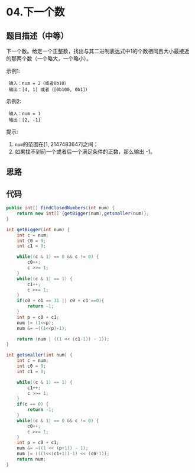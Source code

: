 # 04.下一个数

## 题目描述（中等）

下一个数。给定一个正整数，找出与其二进制表达式中1的个数相同且大小最接近的那两个数（一个略大，一个略小）。

示例1:

```text
 输入：num = 2（或者0b10）
 输出：[4, 1] 或者（[0b100, 0b1]）
```

示例2:

```text
 输入：num = 1
 输出：[2, -1]
```

提示:

1. `num`的范围在[1, 2147483647]之间；
2. 如果找不到前一个或者后一个满足条件的正数，那么输出 -1。

## 思路



## 代码

```java
public int[] findClosedNumbers(int num) {
    return new int[] {getBigger(num),getsmaller(num)};
}

int getBigger(int num) {
    int c = num;
    int c0 = 0;
    int c1 = 0;

    while((c & 1) == 0 && c != 0) {
        c0++;
        c >>= 1;
    }
    while((c & 1) == 1) {
        c1++;
        c >>= 1; 
    }
    if(c0 + c1 == 31 || c0 + c1 ==0){
        return -1;
    }
    int p = c0 + c1;
    num |= (1<<p);
    num &= ~((1<<p)-1);

    return (num | ((1 << (c1-1)) - 1));
}

int getsmaller(int num) {
    int c = num;
    int c0 = 0;
    int c1 = 0;

    while((c & 1) == 1) {
        c1++;
        c >>= 1;
    }
    if(c == 0) {
        return -1;
    }
    while((c & 1) == 0 && c != 0) {
        c0++;
        c >>= 1;
    }
    int p = c0 + c1;
    num &= ~((1 << (p+1)) - 1);
    num |= (((1<<(c1+1))-1) << (c0-1)); 
    return num;
}
```
